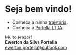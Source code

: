 # Seja bem vindo!

- Conheça a minha [trajetória](trajetoria/README.md).
- Conheça a [Portella LTDA](https://portella-ltda.github.io/).

Muito prazer!\
**Ewerton da Silva Portella**\
[ewerton.portella@outlook.com](mailto:ewerton.portella@outlook.com)